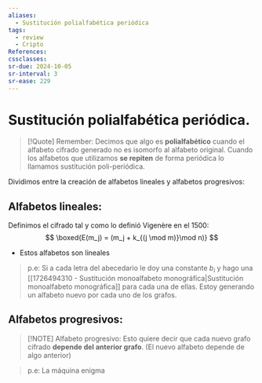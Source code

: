 ```yaml
---
aliases:
  - Sustitución polialfabética periódica
tags:
  - review
  - Cripto
References: 
cssclasses:
sr-due: 2024-10-05
sr-interval: 3
sr-ease: 229
---
```

# Sustitución polialfabética periódica.

> [!Quote] Remember: 
> Decimos que algo es **polialfabético** cuando el alfabeto cifrado generado no es isomorfo al alfabeto original.
> Cuando los alfabetos que utilizamos **se repiten** de forma periódica lo llamamos sustitución poli-periódica. 

Dividimos entre la creación de alfabetos lineales y alfabetos progresivos:
## Alfabetos lineales:
Definimos el cifrado tal y como lo definió Vigenère en el 1500:
$$
\boxed{E(m_j) = (m_j + k_{(j \mod m)}\mod n)}
$$
+ Estos alfabetos son lineales
>p.e: Si a cada letra del abecedario le doy una constante $b_i$ y hago una [[1726494310 - Sustitución monoalfabeto monográfica|Sustitución monoalfabeto monográfica]] para cada una de ellas. Estoy generando un alfabeto nuevo por cada uno de los grafos.


## Alfabetos progresivos: 

> [!NOTE] Alfabeto progresivo: 
> Esto quiere decir que cada nuevo grafo cifrado **depende del anterior grafo**. (El nuevo alfabeto depende de algo anterior)

> p.e: La máquina enigma
